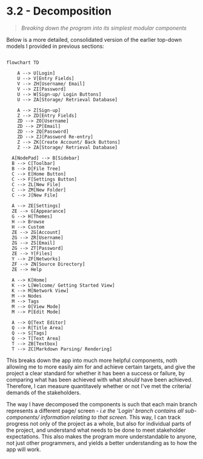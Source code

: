 # 3.2 - Decomposition
> *Breaking down the program into its simplest modular components*

Below is a more detailed, consolidated version of the earlier top-down models I provided in previous sections:
```mermaid

flowchart TD

	A --> U[Login]
	U --> V[Entry Fields]
	V --> ZH[Username/ Email]
	V --> ZI[Password]
	U --> W[Sign-up/ Login Buttons]
	U --> ZA[Storage/ Retrieval Database]

	A --> Z[Sign-up]
	Z --> ZD[Entry Fields]
	ZD --> ZO[Username]
	ZD --> ZP[Email]
	ZD --> ZQ[Password]
	ZD --> ZJ[Password Re-entry]
	Z --> ZK[Create Account/ Back Buttons]
	Z --> ZA[Storage/ Retrieval Database]

  A[NodePad] --> B[Sidebar]
  B --> C[Toolbar]
  B --> D[File Tree]
  C --> E[Home Button]
  C --> F[Settings Button]
  C --> ZL[New File]
  C --> ZM[New Folder]
  C --> J[New File]

  A --> ZE[Settings]
  ZE --> G[Appearance]
  G --> H[Themes]
  H --> Browse
  H --> Custom
  ZE --> ZG[Account]
  ZG --> ZR[Username]
  ZG --> ZS[Email]
  ZG --> ZT[Password]
  ZE --> Y[Files]
  Y --> ZF[Networks]
  ZF --> ZN[Source Directory]
  ZE --> Help

  A --> K[Home]
  K --> L[Welcome/ Getting Started View]
  K --> M[Network View]
  M --> Nodes
  M --> Tags
  M --> O[View Mode]
  M --> P[Edit Mode]

  A --> Q[Text Editor]
  Q --> R[Title Area]
  Q --> S[Tags]
  Q --> T[Text Area]
  T --> ZB[Textbox]
  T --> ZC[Markdown Parsing/ Rendering]
```

This breaks down the app into much more helpful components, noth allowing me to more easily aim for and achieve certain targets, and give the project a clear standard for whether it has been a success or failure, by comparing what has been achieved with what *should* have been achieved. Therefore, I can measure quantitavely whether or not I've met the criteria/ demands of the stakeholders.

The way I have decomposed the components is such that each main branch represents a different page/ screen - *i.e the 'Login' branch contains all sub-components/ information relating to that screen*. This way, I can track progress not only of the project as a whole, but also for individual parts of the project, and understand what needs to be done to meet stakeholder expectations. This also makes the program more understandable to anyone, not just other programmers, and yields a better understanding as to how the app will work.
